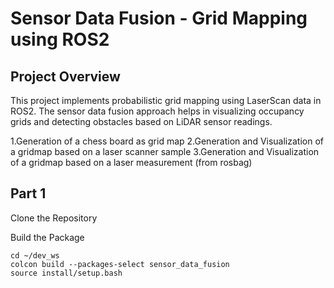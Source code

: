 # Sensor Data Fusion - Grid Mapping using ROS2

## Project Overview
This project implements probabilistic grid mapping using LaserScan data in ROS2. The sensor data fusion approach helps in visualizing occupancy grids and detecting obstacles based on LiDAR sensor readings.

1.Generation of a chess board as grid map 
2.Generation and Visualization of a gridmap based on a laser scanner sample 
3.Generation and Visualization of a gridmap based on a laser measurement (from rosbag)

## Part 1
Clone the Repository


Build the Package

```
cd ~/dev_ws
colcon build --packages-select sensor_data_fusion
source install/setup.bash

```

